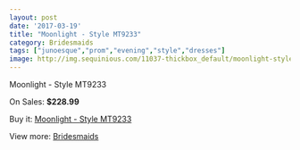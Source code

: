 ```yaml
---
layout: post
date: '2017-03-19'
title: "Moonlight - Style MT9233"
category: Bridesmaids
tags: ["junoesque","prom","evening","style","dresses"]
image: http://img.sequinious.com/11037-thickbox_default/moonlight-style-mt9233.jpg
---
```

Moonlight - Style MT9233

On Sales: **$228.99**
<a href="https://www.sequinious.com/bridesmaids/5056-moonlight-style-mt9233.html"><amp-img layout="responsive" width="600" height="600" src="//img.sequinious.com/11037-thickbox_default/moonlight-style-mt9233.jpg" alt="Moonlight - Style MT9233 0" /></a>
<a href="https://www.sequinious.com/bridesmaids/5056-moonlight-style-mt9233.html"><amp-img layout="responsive" width="600" height="600" src="//img.sequinious.com/11038-thickbox_default/moonlight-style-mt9233.jpg" alt="Moonlight - Style MT9233 1" /></a>

Buy it: [Moonlight - Style MT9233](https://www.sequinious.com/bridesmaids/5056-moonlight-style-mt9233.html "Moonlight - Style MT9233")

View more: [Bridesmaids](https://www.sequinious.com/3-bridesmaids "Bridesmaids")